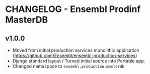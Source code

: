 CHANGELOG - Ensembl Prodinf MasterDB
==================================== 

v1.0.0
------
- Moved from initial production services monolithic application (https://github.com/Ensembl/ensembl-production-services)
- Django standard layout / Turned initial source into Portable app.
- Changed namespace to `ensembl.production.masterdb`
  
  